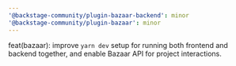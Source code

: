 ```yaml
---
'@backstage-community/plugin-bazaar-backend': minor
'@backstage-community/plugin-bazaar': minor
---
```


feat(bazaar): improve `yarn dev` setup for running both frontend and backend together, and enable Bazaar API for project interactions.

